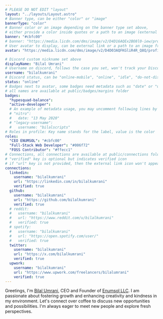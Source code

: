 ```yaml
---
# PLEASE DO NOT EDIT "layout"
layout: "../layouts/Layout.astro"
# Banner type, can be either "color" or "image"
bannerType: "color"
# Banner color or an image depending on the banner type set above,
# either provide a color inside quotes or a path to an image (external links are supported)
banner: "#cbfc00"
# banner: "https://media.licdn.com/dms/image/v2/D4D16AQEx2BO8l0-iew/profile-displaybackgroundimage-shrink_350_1400/profile-displaybackgroundimage-shrink_350_1400/0/1728463940838?e=1733961600&v=beta&t=DCLEH6JRuHo6FbquUGCiEtqSvHwuYr2bBxHb3R9Rbic"
# User avatar to display, can be external link or a path to an image from public folder
avatar: "https://media.licdn.com/dms/image/v2/D4D03AQFKGliR4R_Q8Q/profile-displayphoto-shrink_800_800/profile-displayphoto-shrink_800_800/0/1728575653815?e=1733961600&v=beta&t=KSCQqxuWN0lMGYLWj-1ymTpzFtN3lux7jSgW3Aq2mVE"

# Discord custom nickname set above
displayName: "Bilal Umrani"
# Username on discord, follows the case you set, won't track your Discord account e.g. "example#123" or "example"
username: "bilalkumrani"
# Discord status, can be "online-mobile", "online", "idle", "do-not-disturb", "invisible" or "streaming"
status: "online"
# Badges next to avatar, some badges need metadata such as "date" or "username"
# all names are available at public/badges/margins folder
badges:
  "hypesquad-balance":
  "active-developer":
  # An example of metadata usage, you may uncomment following lines by removing "#":
  # "nitro":
  #   date: "13 May 2020"
  # "legacy-username":
  #   username: "bilalscripts"
# Roles in profile: Key name stands for the label, value is the color
roles:
  "CEO ENUMSOL": "#cbfc00"
  "Full-Stack Web Developer": "#006f72"
  "FOSS Contributor": "#ffecc1"
# Connections, all connections are available at public/connections folder
# "verified" key is optional but indicates verified icon
# if "url" key is not provided, then the external link icon won't appear
connections:
  linkedin:
    username: "bilalkumrani"
    url: "https://linkedin.com/in/bilalkumrani"
    verified: true
  github:
    username: "bilalkumrani"
    url: "https://github.com/bilalkumrani"
    verified: true
  # reddit:
  #   username: "bilalkumrani"
  #   url: "https://www.reddit.com/u/bilalkumrani"
  #   verified: true
  # spotify:
  #   username: "bilalkumrani"
  #   url: "https://open.spotify.com/user/"
  #   verified: true
  twitter:
    username: "bilalkumrani"
    url: "https://x.com/bilalkumrani"
    verified: true
  upwork:
    username: "bilalkumrani"
    url: "https://www.upwork.com/freelancers/bilalumrani"
    verified: true
---
```


<!-- Your About Me section -->

Greetings, I'm [Bilal Umrani](https://bilalumrani.com), CEO and Founder of [Enumsol LLC](https://enumsol.com). I am passionate about fostering growth and enhancing creativity and kindness in my environment. Let's connect over coffee to discuss new opportunities and possibilities. I'm always eager to meet new people and explore fresh perspectives.
